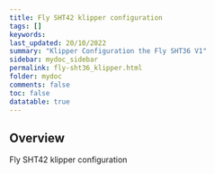```yaml
---
title: Fly SHT42 klipper configuration
tags: []
keywords: 
last_updated: 20/10/2022
summary: "Klipper Configuration the Fly SHT36 V1"
sidebar: mydoc_sidebar
permalink: fly-sht36_klipper.html
folder: mydoc
comments: false
toc: false
datatable: true
---
```

## Overview 
Fly SHT42 klipper configuration